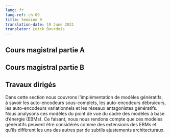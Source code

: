 ```yaml
---
lang: fr
lang-ref: ch.09
title: Semaine 9
translation-date: 19 June 2021
translator: Loïck Bourdois
---
```



<!--
## Lecture part A
-->
## Cours magistral partie A

<!--
## Lecture part B
-->
## Cours magistral partie B

<!--
## Practicum
In this section, we covered the implementation of Generative models viz. Undercomplete Autoencoder, Denoising Autoencoders, Variational Autoencoders and Generative Adversarial Networks. We analyze these models from the perpesective of the framework of Energy Based Models (EBM). In doing so, we realize that these generative models can be considered as extenstions of EBMs and differ from each other with subtle architectural adjustments.
-->
## Travaux dirigés
Dans cette section nous couvrons l'implémentation de modèles génératifs, à savoir les auto-encodeurs sous-complets, les auto-encodeurs débruieurs, les auto-encodeurs variationnels et les réseaux antagonistes génératifs. Nous analysons ces modèles du point de vue du cadre des modèles à base d’énergie (EBMs). Ce faisant, nous nous rendons compte que ces modèles génératifs peuvent être considérés comme des extensions des EBMs et qu'ils diffèrent les uns des autres par de subtils ajustements architecturaux.
